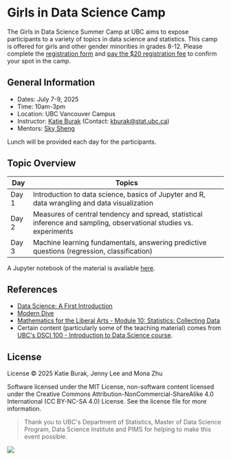 
# Girls in Data Science Camp 

The Girls in Data Science Summer Camp at UBC aims to expose participants to a variety of topics in data science and
statistics. This camp is offered for girls and other gender minorities in grades 8-12. Please complete the [registration form](https://forms.gle/i3LsjobEhaBTzCpKA) and <a href="https://secure.touchnet.net/C20435_ustores/web/product_detail.jsp?PRODUCTID=1730&SINGLESTORE=true" target="_blank">pay the $20 registration fee</a>
to confirm your spot in the camp.  

## General Information

- Dates: July 7-9, 2025
- Time: 10am-3pm 
- Location: UBC Vancouver Campus
- Instructor: [Katie Burak](https://katieburak.github.io/) (Contact: kburak@stat.ubc.ca)
- Mentors: [Sky Sheng](https://awp.landfood.ubc.ca/people/graduate-students/kehan-sheng/)

Lunch will be provided each day for the participants.

## Topic Overview

| Day                 | Topics             | 
|--------------------------|---------------------|
| Day 1 | Introduction to data science, basics of Jupyter and R, data wrangling and data visualization         |
| Day 2 | Measures of central tendency and spread, statistical inference and sampling, observational studies vs. experiments | 
| Day 3 | Machine learning fundamentals, answering predictive questions (regression, classification) | 

A Jupyter notebook of the material is available [here](https://katieburak.github.io/girls-in-DS/README.html).

## References 

- [Data Science: A First Introduction](https://datasciencebook.ca/)
- [Modern Dive](https://moderndive.com/index.html)
- [Mathematics for the Liberal Arts - Module 10: Statistics: Collecting Data](https://courses.lumenlearning.com/waymakermath4libarts/)
- Certain content (particularly some of the teaching material) comes from [UBC's DSCI 100 - Introduction to Data Science course](https://github.com/ubc-dsci/dsci-100-student).

## License

License
© 2025 Katie Burak, Jenny Lee and Mona Zhu 

Software licensed under the MIT License, non-software content licensed under the Creative Commons Attribution-NonCommercial-ShareAlike 4.0 International (CC BY-NC-SA 4.0) License. See the license file for more information.


> Thank you to UBC's Department of Statistics, Master of Data Science Program, Data Science Institute and PIMS for helping to make this event possible.

![](https://media.pims.math.ca/logos/webhorizfullsmall.png)
